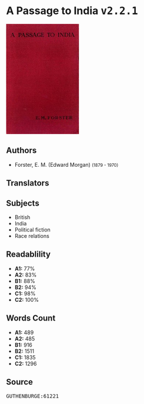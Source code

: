# A Passage to India <kbd>v2.2.1</kbd>

![](./cover.medium.jpg "")

## Authors


 - Forster, E. M. (Edward Morgan) <small>(1879 - 1970)</small>

## Translators



## Subjects


 - British
 - India
 - Political fiction
 - Race relations

## Readablility


 - **A1:** 77%
 - **A2:** 83%
 - **B1:** 88%
 - **B2:** 94%
 - **C1:** 98%
 - **C2:** 100%

## Words Count


 - **A1:** 489
 - **A2:** 485
 - **B1:** 916
 - **B2:** 1511
 - **C1:** 1835
 - **C2:** 1296

## Source


<kbd>GUTHENBURGE:61221</kbd>
